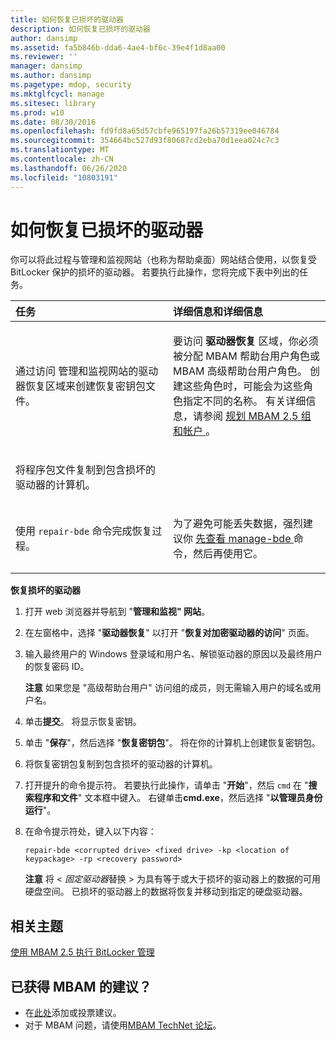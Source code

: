 ```yaml
---
title: 如何恢复已损坏的驱动器
description: 如何恢复已损坏的驱动器
author: dansimp
ms.assetid: fa5b846b-dda6-4ae4-bf6c-39e4f1d8aa00
ms.reviewer: ''
manager: dansimp
ms.author: dansimp
ms.pagetype: mdop, security
ms.mktglfcycl: manage
ms.sitesec: library
ms.prod: w10
ms.date: 08/30/2016
ms.openlocfilehash: fd9fd8a65d57cbfe965197fa26b57319ee046784
ms.sourcegitcommit: 354664bc527d93f80687cd2eba70d1eea024c7c3
ms.translationtype: MT
ms.contentlocale: zh-CN
ms.lasthandoff: 06/26/2020
ms.locfileid: "10803191"
---
```

# 如何恢复已损坏的驱动器


你可以将此过程与管理和监视网站（也称为帮助桌面）网站结合使用，以恢复受 BitLocker 保护的损坏的驱动器。 若要执行此操作，您将完成下表中列出的任务。

<table>
<colgroup>
<col width="50%" />
<col width="50%" />
</colgroup>
<thead>
<tr class="header">
<th align="left">任务</th>
<th align="left">详细信息和详细信息</th>
</tr>
</thead>
<tbody>
<tr class="odd">
<td align="left"><p>通过访问 <strong> </strong> 管理和监视网站的驱动器恢复区域来创建恢复密钥包文件。</p></td>
<td align="left"><p>要访问 <strong> 驱动器恢复 </strong> 区域，你必须被分配 MBAM 帮助台用户角色或 MBAM 高级帮助台用户角色。 创建这些角色时，可能会为这些角色指定不同的名称。 有关详细信息，请参阅 <a href="planning-for-mbam-25-groups-and-accounts.md#bkmk-helpdesk-roles" data-raw-source="[Planning for MBAM 2.5 Groups and Accounts](planning-for-mbam-25-groups-and-accounts.md#bkmk-helpdesk-roles)"> 规划 MBAM 2.5 组和帐户 </a> 。</p></td>
</tr>
<tr class="even">
<td align="left"><p>将程序包文件复制到包含损坏的驱动器的计算机。</p></td>
<td align="left"><p></p></td>
</tr>
<tr class="odd">
<td align="left"><p>使用 <code>repair-bde</code> 命令完成恢复过程。</p></td>
<td align="left"><p>为了避免可能丢失数据，强烈建议你 <a href="https://go.microsoft.com/fwlink/?LinkId=393567" data-raw-source="[Manage-bde](https://go.microsoft.com/fwlink/?LinkId=393567)"> 先查看 manage-bde </a> 命令，然后再使用它。</p></td>
</tr>
</tbody>
</table>

 

**恢复损坏的驱动器**

1.  打开 web 浏览器并导航到 "**管理和监视" 网站**。

2.  在左窗格中，选择 "**驱动器恢复**" 以打开 "**恢复对加密驱动器的访问**" 页面。

3.  输入最终用户的 Windows 登录域和用户名、解锁驱动器的原因以及最终用户的恢复密码 ID。

    **注意** 如果您是 "高级帮助台用户" 访问组的成员，则无需输入用户的域名或用户名。

     

4.  单击**提交**。 将显示恢复密钥。

5.  单击 "**保存**"，然后选择 "**恢复密钥包**"。 将在你的计算机上创建恢复密钥包。

6.  将恢复密钥包复制到包含损坏的驱动器的计算机。

7.  打开提升的命令提示符。 若要执行此操作，请单击 "**开始**"，然后 `cmd` 在 "**搜索程序和文件**" 文本框中键入。 右键单击**cmd.exe**，然后选择 "**以管理员身份运行**"。

8.  在命令提示符处，键入以下内容：

    `repair-bde <corrupted drive> <fixed drive> -kp <location of keypackage> -rp <recovery password>`

    **注意** 将 &lt; *固定驱动器*替换 &gt; 为具有等于或大于损坏的驱动器上的数据的可用硬盘空间。 已损坏的驱动器上的数据将恢复并移动到指定的硬盘驱动器。

     


## 相关主题


[使用 MBAM 2.5 执行 BitLocker 管理](performing-bitlocker-management-with-mbam-25.md)

 
## 已获得 MBAM 的建议？
- 在[此处](http://mbam.uservoice.com/forums/268571-microsoft-bitlocker-administration-and-monitoring)添加或投票建议。 
- 对于 MBAM 问题，请使用[MBAM TechNet 论坛](https://social.technet.microsoft.com/Forums/home?forum=mdopmbam)。
 





